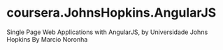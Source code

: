 # coursera.JohnsHopkins.AngularJS
Single Page Web Applications with AngularJS, by Universidade Johns Hopkins
By Marcio Noronha
